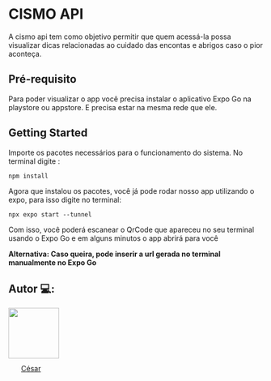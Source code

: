 # CISMO API

A cismo api tem como objetivo permitir que quem acessá-la possa visualizar dicas relacionadas ao cuidado das encontas e abrigos caso o pior aconteça.

## Pré-requisito

Para poder visualizar o app você precisa instalar o aplicativo Expo Go na playstore ou appstore. E precisa estar na mesma rede que ele.

## Getting Started

Importe os pacotes necessários para o funcionamento do sistema. No terminal digite :

    npm install

Agora que instalou os pacotes, você já pode rodar nosso app utilizando o expo, para isso digite no terminal:

    npx expo start --tunnel

Com isso, você poderá escanear o QrCode que apareceu no seu terminal usando o Expo Go e em alguns minutos o app abrirá para você

<Strong>Alternativa: Caso queira, pode inserir a url gerada no terminal manualmente no Expo Go</Strong>

## Autor 💻:

<img src="https://avatars.githubusercontent.com/u/95830692?v=4" width="100px"  src="https://github.com/cesarhro" />
<div style="margin:10px" > 
  <a href="https://github.com/cesarhro" target="_blank"><img src="https://i0.wp.com/multarte.com.br/wp-content/uploads/2020/05/star-clipart-png-image-01.png?fit=600%2C571&ssl=1" width="15px" target="_blank">César</a>
</div><br>

